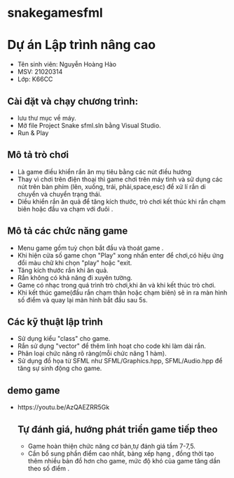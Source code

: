 # snakegamesfml
<h1>Dự án Lập trình nâng cao</h1>
  <ul>
    <li>Tên sinh viên: Nguyễn Hoàng Hào
    <li>MSV: 21020314</li>
    <li>Lớp: K66CC</li></li>
  </ul>  
<h2>Cài đặt và chạy chương trình:</h2> 
  <ul>
    <li ">lưu thư mục về máy.</li>
    <li>Mở file Project Snake sfml.sln bằng Visual Studio.</li>
    <li>Run & Play</li>
  </ul>

<h2>Mô tả trò chơi</h2>  
  <ul>
    <li>Là game điều khiển rắn ăn mụ tiêu bằng các nút điều hướng </li>
    <li>Thay vì chơi trên điện thoại thì game chơi trên máy tình và sử dụng các nút trên bàn phím (lên, xuống, trái, phải,space,esc) để xử lí rắn di chuyển và chuyển trạng thái.</li>
    <li>Diều khiển rắn ăn quả để tăng kích thước, trò chơi kết thúc khi rắn chạm biên hoặc đầu va chạm với đuôi . </li>
  </ul>

<h2>Mô tả các chức năng game</h2>  
     <ul>
    <li>Menu game gồm tuỳ chọn bắt đầu và thoát game .</li>
    <li>Khi hiện cửa số game chọn "Play" xong nhấn enter để chơi,có hiệu ứng đổi màu chữ khi chọn "play" hoặc "exit.</li>
    <li>Tăng kích thước rắn khi ăn quả. </li>
    <li>Rắn không có khả năng đi xuyên tường.</li>
    <li>Game có nhạc trong quá trình trò chơi,khi ăn và khi kết thúc trò chơi.</li>
    <li>Khi kết thúc game(đầu rắn chạm thân hoặc chạm biên) sẽ in ra màn hình số điểm và quay lại màn hình bắt đầu sau 5s.</li>
    </ul>

<h2>Các kỹ thuật lập trình</h2>  
     <ul>                                                                                                                                          
    <li>Sử dụng kiểu "class" cho game.</li>
    <li>Rắn sử dụng "vector" để thêm linh hoạt cho code khi làm dài rắn.</li>
    <li>Phân loại chức năng rõ ràng(mỗi chức năng 1 hàm).</li>
    <li>Sử dụng đồ họa từ SFML như SFML/Graphics.hpp, SFML/Audio.hpp để tăng sự sinh động cho game.</li>
    </ul>

<h2>demo game</h2>  
     <ul>
    <li>https://youtu.be/AzQAEZRR5Gk</li>


<h2>Tự đánh giá, hướng phát triển game tiếp theo</h2>  
    <ul>                                        
    <li>Game hoàn thiện chức năng cơ bản,tự đánh giá tầm 7-7,5. </li>
    <li>Cần bổ sung phần điểm cao nhất, bảng xếp hạng , đồng thời tạo thêm nhiều bản đồ hơn cho game, mức độ khó của game tăng dần theo số điểm .</li>
    </ul>
